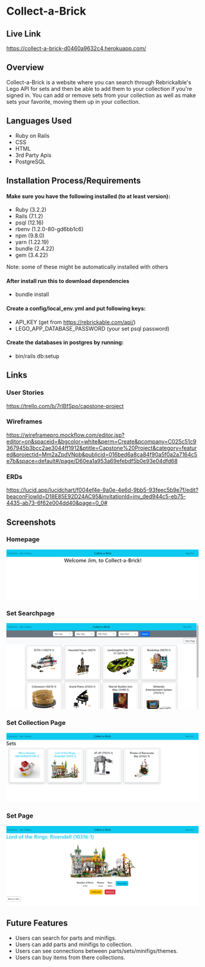# Collect-a-Brick

## Live Link
https://collect-a-brick-d0460a9632c4.herokuapp.com/

## Overview
Collect-a-Brick is a website where you can search through Rebrickalble's Lego API for sets and then be able to add them to your collection if you're signed in. You can add or remove sets from your collection as well as make sets your favorite, moving them up in your collection.

## Languages Used
- Ruby on Rails
- CSS
- HTML
- 3rd Party Apis
- PostgreSQL

## Installation Process/Requirements
#### Make sure you have the following installed (to at least version):
- Ruby (3.2.2)
- Rails (7.1.2)
- psql (12.16)
- rbenv (1.2.0-80-gd6bb1c6)
- npm (9.8.0)
- yarn (1.22.19)
- bundle (2.4.22)
- gem (3.4.22)

Note: some of these might be automatically installed with others

#### After install run this to download dependencies
- bundle install

#### Create a config/local_env.yml and put following keys:
- API_KEY (get from https://rebrickable.com/api/)
- LEGO_APP_DATABASE_PASSWORD (your set psql password)

#### Create the databases in postgres by running:
- bin/rails db:setup

## Links
### User Stories
https://trello.com/b/7rIBfSpo/capstone-project

### Wireframes
https://wireframepro.mockflow.com/editor.jsp?editor=on&spaceid=&bgcolor=white&perm=Create&pcompany=C025c51c9367945b3bcc2ae3044ff1912&ptitle=Capstone%20Project&category=featured&projectid=Mm2aZpdVNpb&publicid=016bed6a8ca84f90a5f0a2a7164c5e7b&space=default#/page/D60ea1a953a69efebdf5b0e93e04dfd68

### ERDs
https://lucid.app/lucidchart/f004ef4e-9a0e-4e6d-9bb5-93feec5b9e7f/edit?beaconFlowId=D18E85E92D24AC95&invitationId=inv_ded944c5-eb75-4435-ab73-6f62e004dd40&page=0_0#

## Screenshots

### Homepage
<img src="app/assets/images/Home.png">

### Set Searchpage
<img src="app/assets/images/Set_Search.png">

### Set Collection Page
<img src="app/assets/images/Set_Collection.png">

### Set Page
<img src="app/assets/images/Set.png">

## Future Features
- Users can search for parts and minifigs.
- Users can add parts and minifigs to collection.
- Users can see connections between parts/sets/minifigs/themes.
- Users can buy items from there collections.